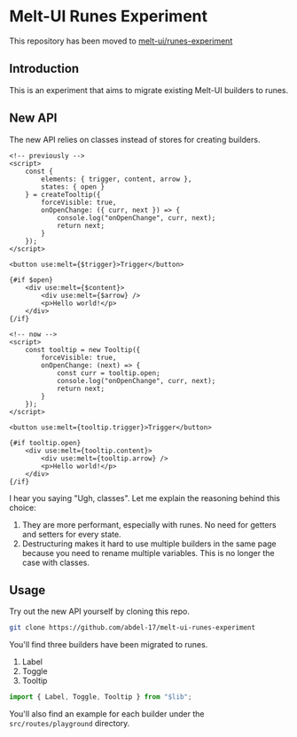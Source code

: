 # Melt-UI Runes Experiment

This repository has been moved to [melt-ui/runes-experiment](https://github.com/melt-ui/runes-experiment)

## Introduction
This is an experiment that aims to migrate existing Melt-UI builders to runes.

## New API
The new API relies on classes instead of stores for creating builders.

```svelte
<!-- previously -->
<script>
    const {
        elements: { trigger, content, arrow },
        states: { open }
    } = createTooltip({
        forceVisible: true,
        onOpenChange: ({ curr, next }) => {
            console.log("onOpenChange", curr, next);
            return next;
        }
    });
</script>

<button use:melt={$trigger}>Trigger</button>

{#if $open}
    <div use:melt={$content}>
        <div use:melt={$arrow} />
        <p>Hello world!</p>
    </div>
{/if}
```

```svelte
<!-- now -->
<script>
    const tooltip = new Tooltip({
        forceVisible: true,
        onOpenChange: (next) => {
            const curr = tooltip.open;
            console.log("onOpenChange", curr, next);
            return next;
        }
    });
</script>

<button use:melt={tooltip.trigger}>Trigger</button>

{#if tooltip.open}
    <div use:melt={tooltip.content}>
        <div use:melt={tooltip.arrow} />
        <p>Hello world!</p>
    </div>
{/if}
```

I hear you saying "Ugh, classes". Let me explain the reasoning behind this choice:
1. They are more performant, especially with runes. No need for getters and setters for every state.
2. Destructuring makes it hard to use multiple builders in the same page because you need to rename multiple variables. This is no longer the case with classes.

## Usage
Try out the new API yourself by cloning this repo.

```bash
git clone https://github.com/abdel-17/melt-ui-runes-experiment
```

You'll find three builders have been migrated to runes.
1. Label
2. Toggle
3. Tooltip

```ts
import { Label, Toggle, Tooltip } from "$lib";
```

You'll also find an example for each builder under the `src/routes/playground` directory.
